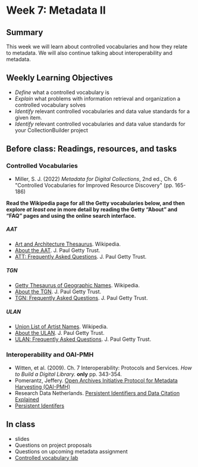 # Week 7: Metadata II

## Summary
This week we will learn about controlled vocabularies and how they relate to metadata. We will also continue talking about interoperability and metadata.
## Weekly Learning Objectives
- *Define* what a controlled vocabulary is
- *Explain* what problems with information retrieval and organization a controlled vocabulary solves
- *Identify* relevant controlled vocabularies and data value standards for a given item.
- *Identify* relevant controlled vocabularies and data value standards for your CollectionBuilder project

## Before class: Readings, resources, and tasks
### Controlled Vocabularies
- Miller, S. J. (2022) _Metadata for Digital Collections_, 2nd ed., Ch. 6 "Controlled Vocabularies for Improved Resource Discovery" (pp. 165-186)

**Read the Wikipedia page for all the Getty vocabularies below, and then explore _at least one_ in more detail by reading the Getty “About” and “FAQ” pages and using the online search interface.**  

##### AAT
-   [Art and Architecture Thesaurus](https://en.wikipedia.org/wiki/Art_%26_Architecture_Thesaurus). Wikipedia.
-   [About the AAT](http://www.getty.edu/research/tools/vocabularies/aat/about.html). J. Paul Getty Trust.
-   [ATT: Frequently Asked Questions](http://www.getty.edu/research/tools/vocabularies/aat/aat_faq.html). J. Paul Getty Trust.

##### TGN
-   [Getty Thesaurus of Geographic Names](https://en.wikipedia.org/wiki/Getty_Thesaurus_of_Geographic_Names). Wikipedia.
-   [About the TGN](http://www.getty.edu/research/tools/vocabularies/tgn/about.html). J. Paul Getty Trust.
-   [TGN: Frequently Asked Questions](http://www.getty.edu/research/tools/vocabularies/tgn/faq.html). J. Paul Getty Trust.

##### ULAN
-   [Union List of Artist Names](https://en.wikipedia.org/wiki/Union_List_of_Artist_Names). Wikipedia.
-   [About the ULAN](http://www.getty.edu/research/tools/vocabularies/ulan/about.html). J. Paul Getty Trust.
-   [ULAN: Frequently Asked Questions](http://www.getty.edu/research/tools/vocabularies/ulan/faq.html). J. Paul Getty Trust.

### Interoperability and OAI-PMH
- Witten, et al. (2009). Ch. 7 Interoperability: Protocols and Services. _How to Build a Digital Library._ **only** pp. 343-354.
- Pomerantz, Jeffery. [Open Archives Initiative Protocol for Metadata Harvesting (OAI-PMH)](https://youtu.be/fpz4fzKvVTg)
- Research Data Netherlands. [Persistent Identifiers and Data Citation Explained](https://www.youtube.com/watch?v=PgqtiY7oZ6k)
- [Persistent Identifers](https://transportation.libguides.com/persistent_identifiers)

## In class
- slides
- Questions on project proposals
- Questions on upcoming metadata assignment
- [Controlled vocabulary lab](assignment_controlled_vocabulary_lab.md)
